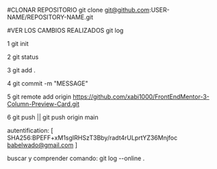#CLONAR REPOSITORIO
git clone git@github.com:USER-NAME/REPOSITORY-NAME.git

#VER LOS CAMBIOS REALIZADOS
git log

1 git init

2 git status

3 git add .

4 git commit -m "MESSAGE"

5 git remote add origin https://github.com/xabi1000/FrontEndMentor-3-Column-Preview-Card.git

6 git push || git push origin main

autentification: [ SHA256:BPEFF+xM1sgIRHSzT3Bby/radt4rULprtYZ36Mnjfoc babelwado@gmail.com ]

buscar y comprender comando: git log --online
.
